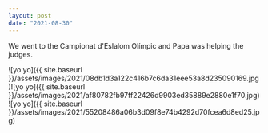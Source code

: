 ```yaml
---
layout: post
date: "2021-08-30"
---
```


We went to the Campionat d'Eslalom Olímpic and Papa was helping the judges.

![yo yo]({{ site.baseurl }}/assets/images/2021/08db1d3a122c416b7c6da31eee53a8d235090169.jpg)![yo yo]({{ site.baseurl }}/assets/images/2021/af80782fb97ff22426d9903ed35889e2880e1f70.jpg)![yo yo]({{ site.baseurl }}/assets/images/2021/55208486a06b3d09f8e74b4292d70fcea6d8ed25.jpg)
